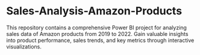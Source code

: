 # Sales-Analysis-Amazon-Products
This repository contains a comprehensive Power BI project for analyzing sales data of Amazon products from 2019 to 2022. Gain valuable insights into product performance, sales trends, and key metrics through interactive visualizations.
